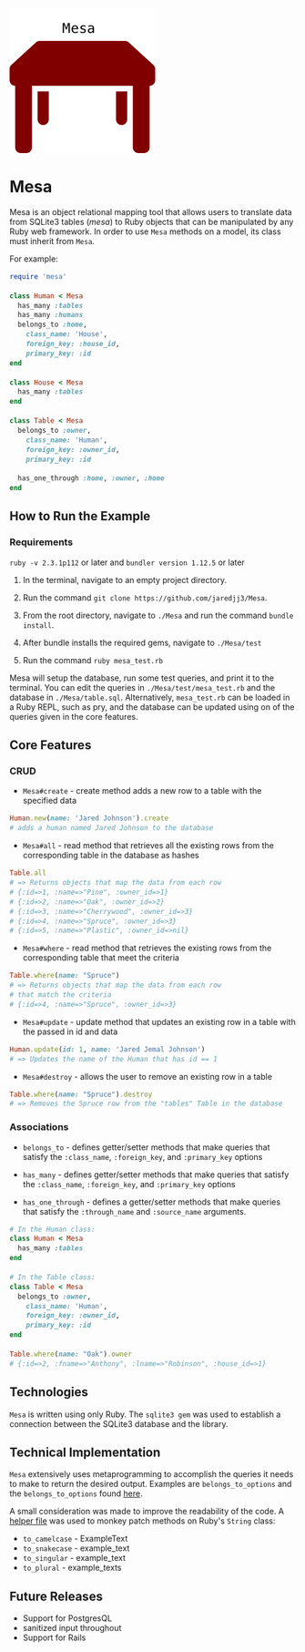 ![alt text](./mesa_logo.png)

# Mesa

Mesa is an object relational mapping tool that allows users to translate data from SQLite3 tables (<em>mesa</em>) to Ruby objects that can be manipulated by any Ruby web framework. In order to use `Mesa` methods on a model, its class
must inherit from `Mesa`.

For example:

```ruby
require 'mesa'

class Human < Mesa
  has_many :tables
  has_many :humans
  belongs_to :home,
    class_name: 'House',
    foreign_key: :house_id,
    primary_key: :id
end

class House < Mesa
  has_many :tables
end

class Table < Mesa
  belongs_to :owner,
    class_name: 'Human',
    foreign_key: :owner_id,
    primary_key: :id

  has_one_through :home, :owner, :home
end
```

## How to Run the Example

### Requirements
`ruby -v 2.3.1p112` or later and `bundler version 1.12.5` or later

1. In the terminal, navigate to an empty project directory.

2. Run the command `git clone https://github.com/jaredjj3/Mesa`.

3. From the root directory, navigate to `./Mesa` and run the command `bundle install`.

4. After bundle installs the required gems, navigate to `./Mesa/test`

5. Run the command `ruby mesa_test.rb`

Mesa will setup the database, run some test queries, and print it to the terminal. You can edit the queries in `./Mesa/test/mesa_test.rb` and the database in `./Mesa/table.sql`. Alternatively, `mesa_test.rb` can be loaded in a Ruby REPL, such as pry, and the database can be updated using on of the queries given in the core features.

## Core Features

### CRUD
* `Mesa#create` - create method adds a new row to a table with the specified data
```ruby
Human.new(name: 'Jared Johnson').create
# adds a human named Jared Johnson to the database
```

* `Mesa#all` - read method that retrieves all the existing rows from the corresponding table in the database as hashes
```ruby
Table.all
# => Returns objects that map the data from each row
# {:id=>1, :name=>"Pine", :owner_id=>1}
# {:id=>2, :name=>"Oak", :owner_id=>2}
# {:id=>3, :name=>"Cherrywood", :owner_id=>3}
# {:id=>4, :name=>"Spruce", :owner_id=>3}
# {:id=>5, :name=>"Plastic", :owner_id=>nil}
```
* `Mesa#where` - read method that retrieves the existing rows from the corresponding table that meet the criteria
```ruby
Table.where(name: "Spruce")
# => Returns objects that map the data from each row
# that match the criteria
# {:id=>4, :name=>"Spruce", :owner_id=>3}
```

* `Mesa#update` - update method that updates an existing row in a table with the passed in id and data
```ruby
Human.update(id: 1, name: 'Jared Jemal Johnson')
# => Updates the name of the Human that has id == 1
```
* `Mesa#destroy` - allows the user to remove an existing row in a table
```ruby
Table.where(name: "Spruce").destroy
# => Removes the Spruce row from the "tables" Table in the database
```

### Associations
* `belongs_to` - defines getter/setter methods that make queries that satisfy the `:class_name`, `:foreign_key`, and `:primary_key` options

* `has_many` - defines getter/setter methods that make queries that
satisfy the `:class_name`, `:foreign_key`, and `:primary_key` options

* `has_one_through` - defines a getter/setter methods that make queries that
satisfy the `:through_name` and `:source_name` arguments.

```ruby
# In the Human class:
class Human < Mesa
  has_many :tables
end

# In the Table class:
class Table < Mesa
  belongs_to :owner,
    class_name: 'Human',
    foreign_key: :owner_id,
    primary_key: :id
end

Table.where(name: "Oak").owner
# {:id=>2, :fname=>"Anthony", :lname=>"Robinson", :house_id=>1}
```

## Technologies

`Mesa` is written using only Ruby. The `sqlite3 gem` was used to
establish a connection between the SQLite3 database and the library.

## Technical Implementation

`Mesa` extensively uses metaprogramming to accomplish the queries it
needs to make to return the desired output. Examples are `belongs_to_options`
and the `belongs_to_options` found [here](./lib/options).

A small consideration was made to improve the readability of the code.
A [helper file](./lib/options/active_support_helpers) was used to monkey
patch methods on Ruby's `String` class:
* `to_camelcase` - ExampleText
* `to_snakecase` - example_text
* `to_singular` - example_text
* `to_plural` - example_texts

## Future Releases

* Support for PostgresQL
* sanitized input throughout
* Support for Rails
